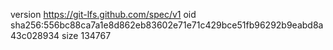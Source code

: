 version https://git-lfs.github.com/spec/v1
oid sha256:556bc88ca7a1e8d862eb83602e71e71c429bce51fb96292b9eabd8a43c028934
size 134767
